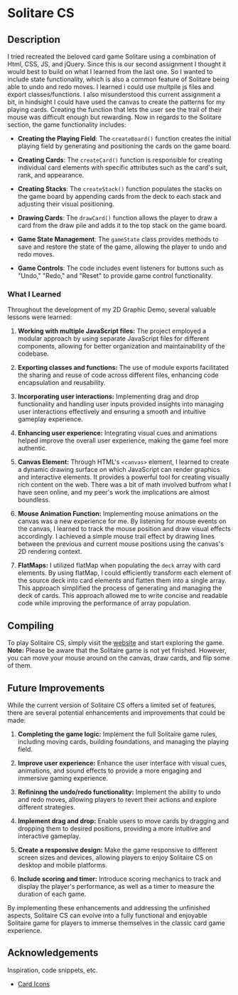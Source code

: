 # Solitare CS

## Description

I tried recreated the beloved card game Solitare using a combination of Html, CSS, JS, and jQuery. Since this is our second assignment I thought it would best to build on what I learned from the last one. So I wanted to include state functionality, which is also a common feature of Solitare being able to undo and redo moves. I learned i could use multpile js files and export classes/functions. I also misunderstood this current assignment a bit, in hindsight I could have used the canvas to create the patterns for my playing cards. Creating the function that lets the user see the trail of their mouse was difficult enough but rewarding. Now in regards to the Solitare section, the game functionality includes:

- **Creating the Playing Field**: The `createBoard()` function creates the initial playing field by generating and positioning the cards on the game board.

- **Creating Cards**: The `createCard()` function is responsible for creating individual card elements with specific attributes such as the card's suit, rank, and appearance.

- **Creating Stacks**: The `createStack()` function populates the stacks on the game board by appending cards from the deck to each stack and adjusting their visual positioning.

- **Drawing Cards**: The `drawCard()` function allows the player to draw a card from the draw pile and adds it to the top stack on the game board.

- **Game State Management**: The `gameState` class provides methods to save and restore the state of the game, allowing the player to undo and redo moves.

- **Game Controls**: The code includes event listeners for buttons such as "Undo," "Redo," and "Reset" to provide game control functionality.


### What I Learned

Throughout the development of my 2D Graphic Demo, several valuable lessons were learned:

1. **Working with multiple JavaScript files:** The project employed a modular approach by using separate JavaScript files for different components, allowing for better organization and maintainability of the codebase.

2. **Exporting classes and functions:** The use of module exports facilitated the sharing and reuse of code across different files, enhancing code encapsulation and reusability.

3. **Incorporating user interactions:** Implementing drag and drop functionality and handling user inputs provided insights into managing user interactions effectively and ensuring a smooth and intuitive gameplay experience.

4. **Enhancing user experience:** Integrating visual cues and animations helped improve the overall user experience, making the game feel more authentic.

5. **Canvas Element:** Through HTML's `<canvas>` element, I learned to create a dynamic drawing surface on which JavaScript can render graphics and interactive elements. It provides a powerful tool for creating visually rich content on the web. There was a bit of math involved butfrom what I have seen online, and my peer's work the implications are almost boundless.

6. **Mouse Animation Function:** Implementing mouse animations on the canvas was a new experience for me. By listening for mouse events on the canvas, I learned to track the mouse position and draw visual effects accordingly. I achieved a simple mouse trail effect by drawing lines between the previous and current mouse positions using the canvas's 2D rendering context.

7. **FlatMaps:** I utilized flatMap when populating the `deck` array with card elements. By using flatMap, I could efficiently transform each element of the source deck into card elements and flatten them into a single array. This approach simplified the process of generating and managing the deck of cards. This approach allowed me to write concise and readable code while improving the performance of array population.

## Compiling

To play Solitaire CS, simply visit the [website](https://pages.github.iu.edu/mfalana/CSCI43700_summer23_A2/) and start exploring the game.
**Note:** Please be aware that the Solitaire game is not yet finished. However, you can move your mouse around on the canvas, draw cards, and flip some of them.

## Future Improvements

While the current version of Solitaire CS offers a limited set of features, there are several potential enhancements and improvements that could be made:

1. **Completing the game logic:** Implement the full Solitaire game rules, including moving cards, building foundations, and managing the playing field.

2. **Improve user experience:** Enhance the user interface with visual cues, animations, and sound effects to provide a more engaging and immersive gaming experience.

3. **Refininng the undo/redo functionality:** Implement the ability to undo and redo moves, allowing players to revert their actions and explore different strategies.

4. **Implement drag and drop:** Enable users to move cards by dragging and dropping them to desired positions, providing a more intuitive and interactive gameplay.

5. **Create a responsive design:** Make the game responsive to different screen sizes and devices, allowing players to enjoy Solitaire CS on desktop and mobile platforms.

6. **Include scoring and timer:** Introduce scoring mechanics to track and display the player's performance, as well as a timer to measure the duration of each game.

By implementing these enhancements and addressing the unfinished aspects, Solitaire CS can evolve into a fully functional and enjoyable Solitaire game for players to immerse themselves in the classic card game experience.

## Acknowledgements

Inspiration, code snippets, etc.

- [Card Icons](https://github.com/htdebeer/SVG-cards)



